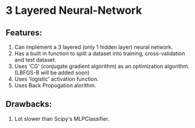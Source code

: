 # 3 Layered Neural-Network

## Features:
1.	Can implement a 3 layered (only 1 hidden layer) neural network.
2.	Has a built in function to split a dataset into training, cross-validation and test dataset.
3.	Uses 'CG' (conjugate gradient algorithm) as an optimization algorithm. (LBFGS-B will be added soon)
4.  Uses 'logistic' activation function.
5.  Uses Back Propogation alorithm.

## Drawbacks:
1. Lot slower than Scipy's MLPClassifier.

